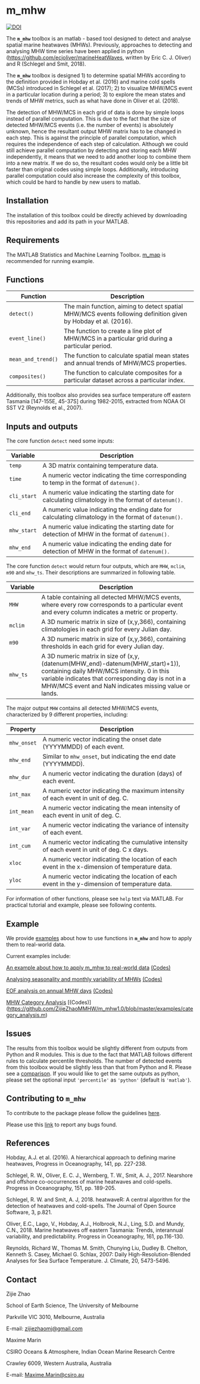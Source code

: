 m_mhw
==================================================================
[![DOI](http://joss.theoj.org/papers/10.21105/joss.01124/status.svg)](https://doi.org/10.21105/joss.01124)

The **`m_mhw`** toolbox is an matlab - based tool designed to detect and analyse spatial marine heatwaves (MHWs). Previously, approaches to detecting and analysing MHW time series have been applied in python (https://github.com/ecjoliver/marineHeatWaves, written by Eric C. J. Oliver) and R (Schlegel and Smit, 2018). 

The **`m_mhw`** toolbox is designed 1) to determine spatial MHWs according to the definition provided in Hobday et al. (2016) and marine cold spells (MCSs) introduced in Schlegel et al. (2017); 2) to visualize MHW/MCS event in a particular location during a period; 3) to explore the mean states and trends of MHW metrics, such as what have done in Oliver et al. (2018). 

The detection of MHW/MCS in each grid of data is done by simple loops instead of parallel computation. This is due to the fact that the size of detected MHW/MCS events (i.e. the number of events) is absolutely unknown, hence the resultant output MHW matrix has to be changed in each step. This is against the principle of parallel computation, which requires the independence of each step of calculation. Although we could still achieve parallel computation by detecting and storing each MHW independently, it means that we need to add another loop to combine them into a new matrix. If we do so, the resultant codes would only be a little bit faster than original codes using simple loops. Additionally, introducing parallel computation could also increase the complexity of this toolbox, which could be hard to handle by new users to matlab.

Installation
-------------

The installation of this toolbox could be directly achieved by downloading this repositories and add its path in your MATLAB.

Requirements
-------------

The MATLAB Statistics and Machine Learning Toolbox. [m_map](https://www.eoas.ubc.ca/~rich/map.html) is recommended for running example.

Functions
-------------

<table>
<colgroup>
<col width="17%" />
<col width="82%" />
</colgroup>
<thead>
<tr class="header">
<th>Function</th>
<th>Description</th>
</tr>
</thead>
<tbody>
<tr class="odd">
<td><code>detect()</code></td>
<td>The main function, aiming to detect spatial MHW/MCS events following definition given by Hobday et al. (2016). </td>
</tr>
<tr class="even">
<td><code>event_line()</code></td>
<td>The function to create a line plot of MHW/MCS in a particular grid during a particular period.</td>
</tr>
<tr class="odd">
<td><code>mean_and_trend()</code></td>
<td>The function to calculate spatial mean states and annual trends of MHW/MCS properties. </td>
</tr>
<tr class="even">
<td><code>composites()</code></td>
<td>The function to calculate composites for a particular dataset across a particular index. </td>
</tr>
</tbody>
</table>

Additionally, this toolbox also provides sea surface temperature off eastern Tasmania [147-155E, 45-37S] during 1982-2015, extracted from NOAA OI SST V2 (Reynolds et al., 2007).

Inputs and outputs
--------------------

The core function `detect` need some inputs:

<table>
<colgroup>
<col width="17%" />
<col width="82%" />
</colgroup>
<thead>
<tr class="header">
<th>Variable</th>
<th>Description</th>
</tr>
</thead>
<tbody>
<tr class="odd">
<td><code>temp</code></td>
<td>A 3D matrix containing temperature data. </td>
</tr>
<tr class="even">
<td><code>time</code></td>
<td>A numeric vector indicating the time corresponding to temp in the format of <code>datenum()<code>. </td>
</tr>
<tr class="odd">
<td><code>cli_start</code></td>
<td>A numeric value indicating the starting date for calculating climatology in the format of <code>datenum()<code>. </td>
</tr>
<tr class=“even”>
<td><code>cli_end</code></td>
<td>A numeric value indicating the ending date for calculating climatology in the format of <code>datenum()<code>.</td>
</tr>
<tr class=“odd”>
<td><code>mhw_start</code></td>
<td>A numeric value indicating the starting date for detection of MHW in the format of <code>datenum()<code>.</td>
</tr>
<tr class=“even”>
<td><code>mhw_end</code></td>
<td>A numeric value indicating the ending date for detection of MHW in the format of <code>datenum()<code>.</td>
</tr>
</tbody>
</table>

The core function `detect` would return four outputs, which are `MHW`, `mclim`, `m90` and `mhw_ts`. Their descriptions are summarized in following table. 

<table>
<colgroup>
<col width="17%" />
<col width="82%" />
</colgroup>
<thead>
<tr class="header">
<th>Variable</th>
<th>Description</th>
</tr>
</thead>
<tbody>
<tr class="odd">
<td><code>MHW</code></td>
<td>A table containing all detected MHW/MCS events, where every row corresponds to a particular event and every column indicates a metric or property. </td>
</tr>
<tr class="even">
<td><code>mclim</code></td>
<td>A 3D numeric matrix in size of (x,y,366), containing climatologies in each grid for every Julian day. </td>
</tr>
<tr class="odd">
<td><code>m90</code></td>
<td>A 3D numeric matrix in size of (x,y,366), containing thresholds in each grid for every Julian day. </td>
</tr>
<tr class=“even”>
<td><code>mhw_ts</code></td>
<td>A 3D numeric matrix in size of (x,y,(datenum(MHW_end)-datenum(MHW_start)+1)), containing daily MHW/MCS intensity. 0 in this variable indicates that corresponding day is not in a MHW/MCS event and NaN indicates missing value or lands. </td>
</tr>
</tbody>
</table>

The major output `MHW` contains all detected MHW/MCS events, characterized by 9 different properties, including:

<table>
<colgroup>
<col width="17%" />
<col width="82%" />
</colgroup>
<thead>
<tr class="header">
<th>Property</th>
<th>Description</th>
</tr>
</thead>
<tbody>
<tr class="odd">
<td><code>mhw_onset</code></td>
<td>A numeric vector indicating the onset date (YYYYMMDD) of each event. </td>
</tr>
<tr class="even">
<td><code>mhw_end</code></td>
<td>Similar to <code>mhw_onset</code>, but indicating the end date (YYYYMMDD). </td>
</tr>
<tr class="odd">
<td><code>mhw_dur</code></td>
<td>A numeric vector indicating the duration (days) of each event. </td>
</tr>
<tr class=“even”>
<td><code>int_max</code></td>
<td>A numeric vector indicating the maximum intensity of each event in unit of deg. C. </td>
</tr>
<tr class=“odd”>
<td><code>int_mean</code></td>
<td>A numeric vector indicating the mean intensity of each event in unit of deg. C. </td>
</tr>
<tr class=“even”>
<td><code>int_var</code></td>
<td>A numeric vector indicating the variance of intensity of each event. </td>
</tr>
<tr class=“odd”>
<td><code>int_cum</code></td>
<td>A numeric vector indicating the cumulative intensity of each event in unit of deg. C x days. </td>
</tr>
<tr class=“even”>
<td><code>xloc</code></td>
<td>A numeric vector indicating the location of each event in the x-dimension of temperature data. </td>
</tr>
<tr class=“odd”>
<td><code>yloc</code></td>
<td>A numeric vector indicating the location of each event in the y-dimension of temperature data. </td>
</tr>
</tbody>
</table>

For information of other functions, please see `help` text via MATLAB. For practical tutorial and example, please see following contents.

Example
----------

We provide [examples](https://github.com/ZijieZhaoMMHW/m_mhw1.0/tree/master/examples) about how to use functions in **`m_mhw`** and how to apply them to real-world data. 

Current examples include:

[An example about how to apply m_mhw to real-world data](https://github.com/ZijieZhaoMMHW/m_mhw1.0/blob/master/examples/an_example.md) [(Codes)](https://github.com/ZijieZhaoMMHW/m_mhw1.0/blob/master/examples/an_example.m)

[Analysing seasonality and monthly variability of MHWs](https://github.com/ZijieZhaoMMHW/m_mhw1.0/blob/master/examples/seasonality.md) [(Codes)](https://github.com/ZijieZhaoMMHW/m_mhw1.0/blob/master/examples/seasonality.m)

[EOF analysis on annual MHW days](https://github.com/ZijieZhaoMMHW/m_mhw1.0/blob/master/examples/mhweof.md) [(Codes)](https://github.com/ZijieZhaoMMHW/m_mhw1.0/blob/master/examples/mhweof.m)

[MHW Category Analysis](https://github.com/ZijieZhaoMMHW/m_mhw1.0/blob/master/examples/category_analysis.md) [(Codes)]
(https://github.com/ZijieZhaoMMHW/m_mhw1.0/blob/master/examples/category_analysis.m)

Issues
--------------------

The results from this toolbox would be slightly different from outputs from Python and R modules. This is due to the fact that MATLAB follows different rules to calculate percentile thresholds. The number of detected events from this toolbox would be slightly less than that from Python and R. Please see a [comparison](https://github.com/ZijieZhaoMMHW/m_mhw1.0/blob/master/testing/compare_M_R.md). If you would like to get the same outputs as python, please set the optional input `'percentile'` as `'python'` (default is `'matlab'`).

Contributing to **`m_mhw`**
----------

To contribute to the package please follow the guidelines [here](https://github.com/ZijieZhaoMMHW/m_mhw1.0/blob/master/docs/Contributing_to_mmhw.md).

Please use this [link](https://github.com/ZijieZhaoMMHW/m_mhw1.0/issues) to report any bugs found.

References
----------

Hobday, A.J. et al. (2016). A hierarchical approach to defining marine heatwaves, Progress in Oceanography, 141, pp. 227-238.

Schlegel, R. W., Oliver, E. C. J., Wernberg, T. W., Smit, A. J., 2017. Nearshore and offshore co-occurrences of marine heatwaves and cold-spells. Progress in Oceanography, 151, pp. 189-205.

Schlegel, R. W. and Smit, A. J, 2018. heatwaveR: A central algorithm for the detection of heatwaves and cold-spells. The Journal of Open Source Software, 3, p.821.

Oliver, E.C., Lago, V., Hobday, A.J., Holbrook, N.J., Ling, S.D. and Mundy, C.N., 2018. Marine heatwaves off eastern Tasmania: Trends, interannual variability, and predictability. Progress in Oceanography, 161, pp.116-130.

Reynolds, Richard W., Thomas M. Smith, Chunying Liu, Dudley B. Chelton, Kenneth S. Casey, Michael G. Schlax, 2007: Daily High-Resolution-Blended Analyses for Sea Surface Temperature. J. Climate, 20, 5473-5496. 

Contact
-------

Zijie Zhao

School of Earth Science, The University of Melbourne

Parkville VIC 3010, Melbourne, Australia

E-mail: <zijiezhaomj@gmail.com> 

Maxime Marin

CSIRO Oceans & Atmosphere, Indian Ocean Marine Research Centre

Crawley 6009, Western Australia, Australia

E-mail: <Maxime.Marin@csiro.au> 

